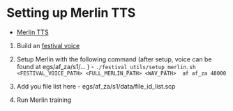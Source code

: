 #  Setting up Merlin TTS
- [Merlin TTS](https://github.com/CSTR-Edinburgh/merlin/)

1. Build an  [festival voice](https://github.com/googlei18n/language-resources/tree/master/af/festvox)

2. Setup Merlin with the following command (after setup, voice can be found at egs/af_za/s1/... ) -
```./festival_utils/setup_merlin.sh <FESTIVAL_VOICE_PATH> <FULL_MERLIN_PATH> <WAV_PATH>  af af_za 48000```

3. Add you file list here - egs/af_za/s1/data/file_id_list.scp

4. Run Merlin training
